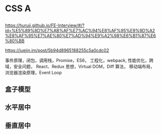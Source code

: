 # CSS A

## 


https://huruji.github.io/FE-Interview/#/?id=%E5%89%8D%E7%AB%AF%E7%AC%94%E8%AF%95%E9%9D%A2%E8%AF%95%E7%AE%80%E7%AD%94%E9%A2%98%E6%B1%87%E6%80%BB

https://juejin.im/post/5b94d8965188255c5a0cdc02

事件原理，闭包，调用栈，Promise，ES6， 工程化，webpack, 性能优化，跨域，安全问题， React、Redux 思想，Virtual DOM，Diff 算法， 移动端布局，浏览器渲染原理，Event Loop 



## 盒子模型

## 水平居中

## 垂直居中